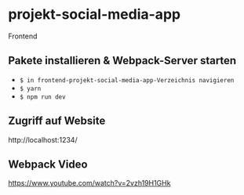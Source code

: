 # projekt-social-media-app

Frontend

## Pakete installieren & Webpack-Server starten

* `$ in frontend-projekt-social-media-app-Verzeichnis navigieren `
* `$ yarn `
* `$ npm run dev `

## Zugriff auf Website

http://localhost:1234/

## Webpack Video

https://www.youtube.com/watch?v=2vzh19H1GHk
